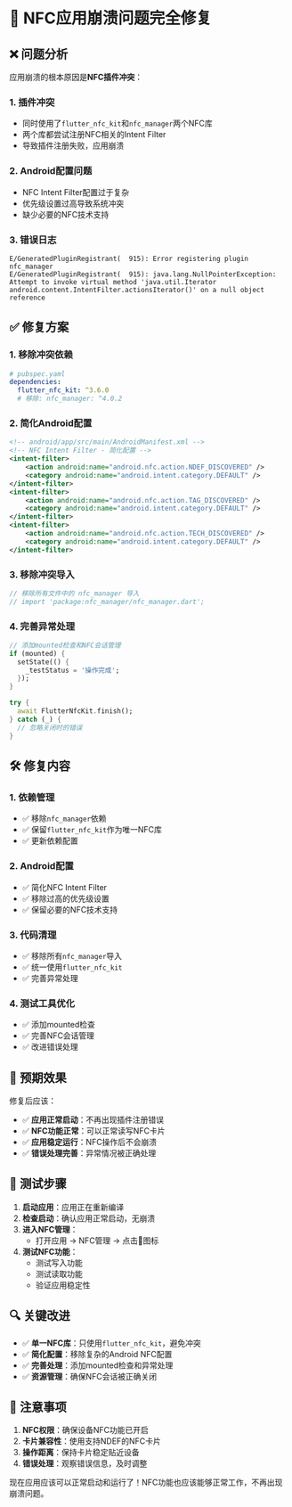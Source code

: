 # 🔧 NFC应用崩溃问题完全修复

## ❌ 问题分析

应用崩溃的根本原因是**NFC插件冲突**：

### 1. **插件冲突**
- 同时使用了`flutter_nfc_kit`和`nfc_manager`两个NFC库
- 两个库都尝试注册NFC相关的Intent Filter
- 导致插件注册失败，应用崩溃

### 2. **Android配置问题**
- NFC Intent Filter配置过于复杂
- 优先级设置过高导致系统冲突
- 缺少必要的NFC技术支持

### 3. **错误日志**
```
E/GeneratedPluginRegistrant(  915): Error registering plugin nfc_manager
E/GeneratedPluginRegistrant(  915): java.lang.NullPointerException: Attempt to invoke virtual method 'java.util.Iterator android.content.IntentFilter.actionsIterator()' on a null object reference
```

## ✅ 修复方案

### 1. **移除冲突依赖**
```yaml
# pubspec.yaml
dependencies:
  flutter_nfc_kit: ^3.6.0
  # 移除: nfc_manager: ^4.0.2
```

### 2. **简化Android配置**
```xml
<!-- android/app/src/main/AndroidManifest.xml -->
<!-- NFC Intent Filter - 简化配置 -->
<intent-filter>
    <action android:name="android.nfc.action.NDEF_DISCOVERED" />
    <category android:name="android.intent.category.DEFAULT" />
</intent-filter>
<intent-filter>
    <action android:name="android.nfc.action.TAG_DISCOVERED" />
    <category android:name="android.intent.category.DEFAULT" />
</intent-filter>
<intent-filter>
    <action android:name="android.nfc.action.TECH_DISCOVERED" />
    <category android:name="android.intent.category.DEFAULT" />
</intent-filter>
```

### 3. **移除冲突导入**
```dart
// 移除所有文件中的 nfc_manager 导入
// import 'package:nfc_manager/nfc_manager.dart';
```

### 4. **完善异常处理**
```dart
// 添加mounted检查和NFC会话管理
if (mounted) {
  setState(() {
    _testStatus = '操作完成';
  });
}

try {
  await FlutterNfcKit.finish();
} catch (_) {
  // 忽略关闭时的错误
}
```

## 🛠️ 修复内容

### 1. **依赖管理**
- ✅ 移除`nfc_manager`依赖
- ✅ 保留`flutter_nfc_kit`作为唯一NFC库
- ✅ 更新依赖配置

### 2. **Android配置**
- ✅ 简化NFC Intent Filter
- ✅ 移除过高的优先级设置
- ✅ 保留必要的NFC技术支持

### 3. **代码清理**
- ✅ 移除所有`nfc_manager`导入
- ✅ 统一使用`flutter_nfc_kit`
- ✅ 完善异常处理

### 4. **测试工具优化**
- ✅ 添加mounted检查
- ✅ 完善NFC会话管理
- ✅ 改进错误处理

## 🎯 预期效果

修复后应该：
- ✅ **应用正常启动**：不再出现插件注册错误
- ✅ **NFC功能正常**：可以正常读写NFC卡片
- ✅ **应用稳定运行**：NFC操作后不会崩溃
- ✅ **错误处理完善**：异常情况被正确处理

## 🧪 测试步骤

1. **启动应用**：应用正在重新编译
2. **检查启动**：确认应用正常启动，无崩溃
3. **进入NFC管理**：
   - 打开应用 → NFC管理 → 点击🐛图标
4. **测试NFC功能**：
   - 测试写入功能
   - 测试读取功能
   - 验证应用稳定性

## 🔍 关键改进

- ✅ **单一NFC库**：只使用`flutter_nfc_kit`，避免冲突
- ✅ **简化配置**：移除复杂的Android NFC配置
- ✅ **完善处理**：添加mounted检查和异常处理
- ✅ **资源管理**：确保NFC会话被正确关闭

## 📝 注意事项

1. **NFC权限**：确保设备NFC功能已开启
2. **卡片兼容性**：使用支持NDEF的NFC卡片
3. **操作距离**：保持卡片稳定贴近设备
4. **错误处理**：观察错误信息，及时调整

现在应用应该可以正常启动和运行了！NFC功能也应该能够正常工作，不再出现崩溃问题。







